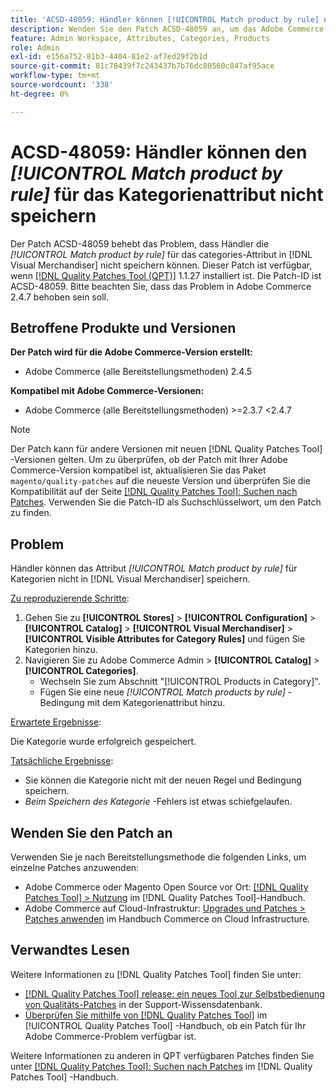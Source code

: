 ```yaml
---
title: 'ACSD-48059: Händler können [!UICONTROL Match product by rule] nicht für das Kategorienattribut speichern.'
description: Wenden Sie den Patch ACSD-48059 an, um das Adobe Commerce-Problem zu beheben, bei dem Händler die [!UICONTROL Match product by rule] für das Kategorienattribut nicht speichern können.
feature: Admin Workspace, Attributes, Categories, Products
role: Admin
exl-id: e156a752-81b3-4404-81e2-af7ed29f2b1d
source-git-commit: 81c78439f7c243437b7b76dc80560c847af95ace
workflow-type: tm+mt
source-wordcount: '338'
ht-degree: 0%

---
```


# ACSD-48059: Händler können den *[!UICONTROL Match product by rule]* für das Kategorienattribut nicht speichern

Der Patch ACSD-48059 behebt das Problem, dass Händler die *[!UICONTROL Match product by rule]* für das categories-Attribut in [!DNL Visual Merchandiser] nicht speichern können. Dieser Patch ist verfügbar, wenn [[!DNL Quality Patches Tool (QPT)]](https://experienceleague.adobe.com/en/docs/commerce-knowledge-base/kb/announcements/commerce-announcements/magento-quality-patches-released-new-tool-to-self-serve-quality-patches) 1.1.27 installiert ist. Die Patch-ID ist ACSD-48059. Bitte beachten Sie, dass das Problem in Adobe Commerce 2.4.7 behoben sein soll.

## Betroffene Produkte und Versionen

**Der Patch wird für die Adobe Commerce-Version erstellt:**

* Adobe Commerce (alle Bereitstellungsmethoden) 2.4.5

**Kompatibel mit Adobe Commerce-Versionen:**

* Adobe Commerce (alle Bereitstellungsmethoden) >=2.3.7 &lt;2.4.7

>[!NOTE]
>
>Der Patch kann für andere Versionen mit neuen [!DNL Quality Patches Tool] -Versionen gelten. Um zu überprüfen, ob der Patch mit Ihrer Adobe Commerce-Version kompatibel ist, aktualisieren Sie das Paket `magento/quality-patches` auf die neueste Version und überprüfen Sie die Kompatibilität auf der Seite [[!DNL Quality Patches Tool]: Suchen nach Patches](https://experienceleague.adobe.com/tools/commerce-quality-patches/index.html). Verwenden Sie die Patch-ID als Suchschlüsselwort, um den Patch zu finden.

## Problem

Händler können das Attribut *[!UICONTROL Match product by rule]* für Kategorien nicht in [!DNL Visual Merchandiser] speichern.

<u>Zu reproduzierende Schritte</u>:

1. Gehen Sie zu **[!UICONTROL Stores]** > **[!UICONTROL Configuration]** > **[!UICONTROL Catalog]** > **[!UICONTROL Visual Merchandiser]** > **[!UICONTROL Visible Attributes for Category Rules]** und fügen Sie Kategorien hinzu.
1. Navigieren Sie zu Adobe Commerce Admin > **[!UICONTROL Catalog]** > **[!UICONTROL Categories]**.
   * Wechseln Sie zum Abschnitt &quot;[!UICONTROL Products in Category]&quot;.
   * Fügen Sie eine neue *[!UICONTROL Match products by rule]* -Bedingung mit dem Kategorienattribut hinzu.

<u>Erwartete Ergebnisse</u>:

Die Kategorie wurde erfolgreich gespeichert.

<u>Tatsächliche Ergebnisse</u>:

* Sie können die Kategorie nicht mit der neuen Regel und Bedingung speichern.
* *Beim Speichern des Kategorie* -Fehlers ist etwas schiefgelaufen.

## Wenden Sie den Patch an

Verwenden Sie je nach Bereitstellungsmethode die folgenden Links, um einzelne Patches anzuwenden:

* Adobe Commerce oder Magento Open Source vor Ort: [[!DNL Quality Patches Tool] > Nutzung](/help/tools/quality-patches-tool/usage.md) im [!DNL Quality Patches Tool]-Handbuch.
* Adobe Commerce auf Cloud-Infrastruktur: [Upgrades und Patches > Patches anwenden](https://experienceleague.adobe.com/docs/commerce-cloud-service/user-guide/develop/upgrade/apply-patches.html) im Handbuch Commerce on Cloud Infrastructure.

## Verwandtes Lesen

Weitere Informationen zu [!DNL Quality Patches Tool] finden Sie unter:

* [[!DNL Quality Patches Tool] release: ein neues Tool zur Selbstbedienung von Qualitäts-Patches](https://experienceleague.adobe.com/en/docs/commerce-knowledge-base/kb/announcements/commerce-announcements/magento-quality-patches-released-new-tool-to-self-serve-quality-patches) in der Support-Wissensdatenbank.
* [Überprüfen Sie mithilfe von  [!DNL Quality Patches Tool]](/help/tools/quality-patches-tool/patches-available-in-qpt/check-patch-for-magento-issue-with-magento-quality-patches.md) im [!UICONTROL Quality Patches Tool] -Handbuch, ob ein Patch für Ihr Adobe Commerce-Problem verfügbar ist.


Weitere Informationen zu anderen in QPT verfügbaren Patches finden Sie unter [[!DNL Quality Patches Tool]: Suchen nach Patches](https://experienceleague.adobe.com/tools/commerce-quality-patches/index.html) im [!DNL Quality Patches Tool] -Handbuch.
